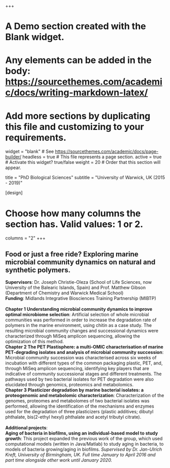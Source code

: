 +++
# A Demo section created with the Blank widget.
# Any elements can be added in the body: https://sourcethemes.com/academic/docs/writing-markdown-latex/
# Add more sections by duplicating this file and customizing to your requirements.

widget = "blank"  # See https://sourcethemes.com/academic/docs/page-builder/
headless = true  # This file represents a page section.
active = true  # Activate this widget? true/false
weight = 20  # Order that this section will appear.

title = "PhD Biological Sciences"
subtitle = "University of Warwick, UK (2015 - 2019)"

[design]
  # Choose how many columns the section has. Valid values: 1 or 2.
  columns = "2"
+++
<h2>Food or just a free ride? Exploring marine microbial community dynamics on natural and synthetic polymers.</h2>
<strong>Supervisors</strong>: Dr. Joseph Christie-Oleza (School of Life Sciences, now University of the Balearic Islands, Spain) and Prof. Matthew Gibson (Department of Chemistry and Warwick Medical School)<br/>
<strong>Funding</strong>: Midlands Integrative Biosciences Training Partnership (MIBTP)
<br/> <br/>
<strong>Chapter 1 Understanding microbial community dynamics to improve optimal microbiome selection</strong>: Artificial selection of whole microbial communities was performed in order to increase the degradation rate of polymers in the marine environment, using chitin as a case study. The resulting microbial community changes and successional dynamics were characterized through MiSeq amplicon sequencing, allowing the optimization of this method.<br/>
<strong>Chapter 2 The PET Plastisphere: a multi-OMIC characterisation of marine PET-degrading isolates and analysis of microbial community succession</strong>: Microbial community succession was characterised across six weeks of incubation with different types of the common packaging plastic, PET, and, through MiSeq amplicon sequencing, identifying key players that are indicative of community successional stages and different treatments. The pathways used by two bacterial isolates for PET degradation were also elucidated through genomics, proteomics and metabolomics. <br/>
<strong>Chapter 3 Plasticizer degradation by marine bacterial isolates: a proteogenomic and metabolomic characterization</strong>: Characterization of the genomes, proteomes and metabolomes of two bacterial isolates was performed, allowing the identification of the mechanisms and enzymes used for the degradation of three plasticizers (plastic additives; dibutyl phthalate, bis(2-ethyl hexyl) phthalate and acetyl tributyl citrate). <br/>
<br/>
<strong>Additional projects</strong>:<br/>
<strong>Aging of bacteria in biofilms, using an individual-based model to study growth</strong>: This project expanded the previous work of the group, which used computational models (written in Java/Matlab) to study aging in bacteria, to models of bacteria growing/aging in biofilms. <em>Supervised by Dr. Jan-Ulrich Kreft, University of Birmingham, UK. Full time January to April 2016 and part time alongside other work until January 2020.</em>
